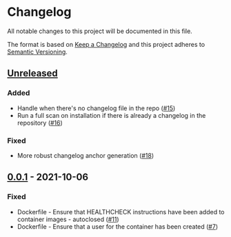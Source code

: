 # Changelog

All notable changes to this project will be documented in this file.

The format is based on [Keep a Changelog](https://keepachangelog.com/en/1.0.0/)
and this project adheres to [Semantic Versioning](https://semver.org/spec/v2.0.0.html).

## [Unreleased]
### Added
- Handle when there's no changelog file in the repo ([#15](https://github.com/SmartBear/changelog-bot/issues/15))
- Run a full scan on installation if there is already a changelog in the repository ([#16](https://github.com/SmartBear/changelog-bot/issues/16))

### Fixed
- More robust changelog anchor generation ([#18](https://github.com/SmartBear/changelog-bot/issues/18))

## [0.0.1] - 2021-10-06
### Fixed
- Dockerfile - Ensure that HEALTHCHECK instructions have been added to container images - autoclosed ([#11](https://github.com/SmartBear/changelog-bot/issues/11))
- Dockerfile - Ensure that a user for the container has been created ([#7](https://github.com/SmartBear/changelog-bot/issues/7))

[Unreleased]: https://github.com/SmartBear/changelog-bot/compare/0.0.1...main
[0.0.1]: https://github.com/SmartBear/changelog-bot/compare/2aff8a3d9ac686f30bede9f528f74ab6e1560f0f...0.0.1

